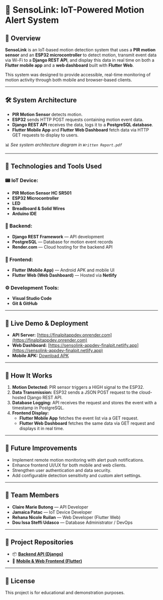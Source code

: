 # 📡 SensoLink: IoT-Powered Motion Alert System

## 📖 Overview

**SensoLink** is an IoT-based motion detection system that uses a **PIR motion sensor** and an **ESP32 microcontroller** to detect motion, transmit event data via Wi-Fi to a **Django REST API**, and display this data in real time on both a **Flutter mobile app** and a **web dashboard** built with **Flutter Web**.

This system was designed to provide accessible, real-time monitoring of motion activity through both mobile and browser-based clients.

---

## 🛠️ System Architecture

- **PIR Motion Sensor** detects motion.
- **ESP32** sends HTTP POST requests containing motion event data.
- **Django REST API** receives the data, logs it to a **PostgreSQL database**.
- **Flutter Mobile App** and **Flutter Web Dashboard** fetch data via HTTP GET requests to display to users.

📊 *See system architecture diagram in `Written Report.pdf`*

---

## 🚀 Technologies and Tools Used

### 📟 IoT Device:
- **PIR Motion Sensor HC SR501**
- **ESP32 Microcontroller**
- **LED**
- **Breadboard & Solid Wires**
- **Arduino IDE**

### 💾 Backend:
- **Django REST Framework** — API development
- **PostgreSQL** — Database for motion event records
- **Render.com** — Cloud hosting for the backend API

### 📱 Frontend:
- **Flutter (Mobile App)** — Android APK and mobile UI
- **Flutter Web (Web Dashboard)** — Hosted via **Netlify**

### ⚙️ Development Tools:
- **Visual Studio Code**
- **Git & GitHub**

---

## 📱 Live Demo & Deployment

- **API Server:** [https://finalpitappdev.onrender.com](https://finalpitappdev.onrender.com)  
- **Web Dashboard:** [https://sensolink-appdev-finalpit.netlify.app](https://sensolink-appdev-finalpit.netlify.app)  
- **Mobile APK:** [Download APK](http://drive.google.com/file/d/1AHLIXGuRMRP9SqRzctqGZstH5P5pB2rS/view)

---

## 📌 How It Works

1. **Motion Detected:** PIR sensor triggers a HIGH signal to the ESP32.
2. **Data Transmission:** ESP32 sends a JSON POST request to the cloud-hosted Django REST API.
3. **Database Logging:** API receives the request and stores the event with a timestamp in PostgreSQL.
4. **Frontend Display:**
   - **Flutter Mobile App** fetches the event list via a GET request.
   - **Flutter Web Dashboard** fetches the same data via GET request and displays it in real time.

---

## 🔧 Future Improvements

- Implement remote motion monitoring with alert push notifications.
- Enhance frontend UI/UX for both mobile and web clients.
- Strengthen user authentication and data security.
- Add configurable detection sensitivity and custom alert settings.

---

## 👥 Team Members

- **Claire Marie Butong** — API Developer  
- **Jamaica Patac** — IoT Device Developer  
- **Rehana Nicole Ruilan** — Web Developer (Flutter Web)  
- **Dou Issa Steffi Udasco** — Database Administrator / DevOps  

---

## 📂 Project Repositories

- 📦 **[Backend API (Django)](https://github.com/claireymariey/FinalPITAppDev)**
- 📱 **[Mobile & Web Frontend (Flutter)](https://github.com/BadGalRiirii/flutter-frontend)**

---

## 📄 License

This project is for educational and demonstration purposes.
